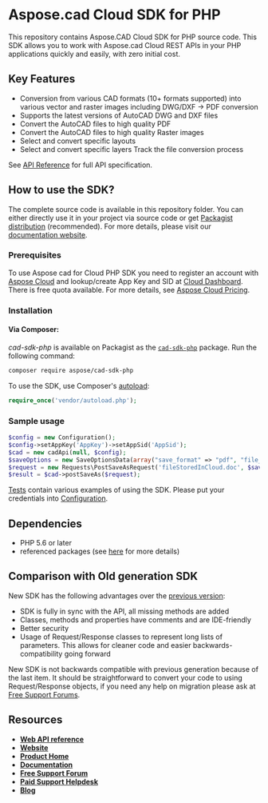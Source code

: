 # Aspose.cad Cloud SDK for PHP
This repository contains Aspose.CAD Cloud SDK for PHP source code. This SDK allows you to work with Aspose.cad Cloud REST APIs in your PHP applications quickly and easily, with zero initial cost.

## Key Features
* Conversion from various CAD formats (10+ formats supported) into various vector and raster images including DWG/DXF -> PDF conversion
* Supports the latest versions of AutoCAD DWG and DXF files 
* Convert the AutoCAD files to high quality PDF 
* Convert the AutoCAD files to high quality Raster images 
* Select and convert specific layouts 
* Select and convert specific layers Track the file conversion process

See [API Reference](https://apireference.aspose.cloud/cad/) for full API specification.

## How to use the SDK?
The complete source code is available in this repository folder. You can either directly use it in your project via source code or get [Packagist distribution](https://packagist.org/packages/aspose/cad-sdk-php) (recommended). For more details, please visit our [documentation website](https://docs.aspose.cloud/display/cadcloud/Available+SDKs).

### Prerequisites

To use Aspose cad for Cloud PHP SDK you need to register an account with [Aspose Cloud](https://www.aspose.cloud/) and lookup/create App Key and SID at [Cloud Dashboard](https://dashboard.aspose.cloud/#/apps). There is free quota available. For more details, see [Aspose Cloud Pricing](https://purchase.aspose.cloud/pricing).

### Installation

#### Via Composer:
*cad-sdk-php* is available on Packagist as the
[`cad-sdk-php`](https://packagist.org/packages/aspose/cad-sdk-php) package. Run the following command:
```bash
composer require aspose/cad-sdk-php
```

To use the SDK, use Composer's [autoload](https://getcomposer.org/doc/00-intro.md#autoloading):

```php
require_once('vendor/autoload.php');
```

### Sample usage

```php
$config = new Configuration();
$config->setAppKey('AppKey')->setAppSid('AppSid');
$cad = new cadApi(null, $config);
$saveOptions = new SaveOptionsData(array("save_format" => "pdf", "file_name" => 'destination.pdf'));
$request = new Requests\PostSaveAsRequest('fileStoredInCloud.doc', $saveOptions);
$result = $cad->postSaveAs($request);
```
      
[Tests](tests/Aspose/cad) contain various examples of using the SDK.
Please put your credentials into [Configuration](src/Aspose/cad/Configuration.php).

## Dependencies
- PHP 5.6 or later
- referenced packages (see [here](composer.json) for more details)

## Comparison with Old generation SDK
New SDK has the following advantages over the [previous version](https://github.com/aspose-cad/Aspose.cad-for-Cloud):
+ SDK is fully in sync with the API, all missing methods are added
+ Classes, methods and properties have comments and are IDE-friendly
+ Better security
+ Usage of Request/Response classes to represent long lists of parameters. This allows for cleaner code and easier backwards-compatibility going forward

New SDK is not backwards compatible with previous generation because of the last item. It should be straightforward to convert your code to using Request/Response objects, if you need any help on migration please ask at [Free Support Forums](https://forum.aspose.cloud/c/cad).

## Resources
+ [**Web API reference**](https://apireference.aspose.cloud/cad/)
+ [**Website**](https://www.aspose.cloud/)
+ [**Product Home**](https://products.aspose.cloud/cad)
+ [**Documentation**](https://docs.aspose.cloud/display/cadcloud/Home)
+ [**Free Support Forum**](https://forum.aspose.cloud/c/cad)
+ [**Paid Support Helpdesk**](https://helpdesk.aspose.cloud/)
+ [**Blog**](https://blog.aspose.cloud/category/cad/)
